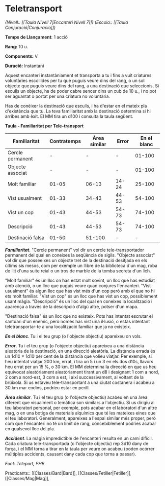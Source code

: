 # Teletransport

*(Nivell:: [[Taula Nivell 7|Encanteri Nivell 7]]) (Escola:: [[Taula Conjuració|Conjuració]])*

**Temps de Llançament:** 1 acció

**Rang:** 10 u.

**Components:** V

**Duració:** Instantani

Aquest encanteri instantàniament et transporta a tu i fins a vuit criatures voluntàries escollides per tu que puguis veure dins del rang, o un sol objecte que puguis veure dins del rang, a una destinació que seleccionis. Si esculls un objecte, ha de poder cabre sencer dins un cub de 10 u., i no pot ser aguantat o portat per una criatura no voluntària.

Has de conèixer la destinació que esculls, i ha d'estar en el mateix pla d'existència que tu. La teva familiaritat amb la destinació determina si hi arribes amb èxit. El MM tira un d100 i consulta la taula següent.

**Taula - Familiaritat per Tele-transport**

| Familiaritat | Contratemps | Àrea similar | Error | En el blanc |
| ---- | ---- | ---- | ---- | ---- |
| Cercle permanent | - | - | - | 01-100 |
| Objecte associat | - | - | - | 01-100 |
| Molt familiar | 01-05 | 06-13 | 14-24 | 25-100 |
| Vist usualment | 01-33 | 34-43 | 44-53 | 54-100 |
| Vist un cop | 01-43 | 44-53 | 54-73 | 74-100 |
| Descripció | 01-43 | 44-53 | 54-73 | 74-100 |
| Destinació falsa | 01-50 | 51-100 | - | - |

***Familiaritat***. "Cercle permanent" vol dir un cercle tele-transportador permanent del qual en coneixes la seqüència de sigils. "Objecte associat" vol dir que posseeixes un objecte tret de la destinació desitjada en els últims sis mesos, com per exemple un llibre de la biblioteca d'un mag, roba de llit d'una suite reial o un tros de marble de la tomba secreta d'un lich.

"Molt familiar" és un lloc on has estat molt sovint, un lloc que has estudiat amb atenció, o un lloc que puguis veure quan conjures l'encanteri. "Vist usualment" és algun lloc que has vist més d'un cop però amb el que no hi ets molt familiar. "Vist un cop" és un lloc que has vist un cop, possiblement usant màgia. "Descripció" és un lloc del qual en coneixes la localització i aparença a través de la  descripció d'algú altre, potser d'un mapa.

"Destinació falsa" és un lloc que no existeix. Pots has intentat escrutar el santuari d'un enemic, però només has vist una il·lusió, o estàs intentant teletransportar-te a una localització familiar que ja no existeix.

***En el blanc***. Tu i el teu grup (o l'objecte objectiu) apareixeu on vols.

***Error***. Tu i el teu grup (o l'objecte objectiu) apareixeu a una distància aleatòria de la destinació, en una direcció aleatòria. La distància errada és un 1d10 × 1d10 per cent de la distància que volíeu viatjar. Per exemple, si heu intentat viatjar 200 km, errat, i tira un 5 i un 3 en els dos d10s, llavors heu errat per un 15 %, o 30 km. El MM determina la direcció en que us heu equivocat aleatòriament aleatòriament tirant un d8 i designant 1 com a nord, 2 com a nord-est, 3 com a est, i així successivament, al voltant de la brúixola. Si us estàveu tele-transportant a una ciutat costanera i acabeu a 30 km mar endins, podríeu estar en perill.

***Àrea similar***. Tu i el teu grup (o l'objecte objectiu) acabeu en una àrea diferent que visualment o temàtica son similars a l'objectiu. Si us dirigiu al teu laboratori personal, per exemple, pots acabar en el laboratori d'un altre mag, o en una botiga de materials alquímics que té les mateixes eines que el teu laboratori. Generalment, apareixes a l'espai similar més proper, però com que l'encanteri no té un límit de rang, concebiblement podries acabar en qualsevol lloc del pla.

***Accident***. La màgia impredictible de l'encanteri resulta en un camí difícil. Cada criatura tele-transportada (o l'objecte objectiu) rep 3d10 dany de força, i el MM torna a tirar en la taula per veure on acabeu (poden ocórrer múltiples accidents, causant dany cada cop que torna a passar).


*Font: Teleport, PHB*



Practicants:: [[Classes/Bard|Bard]], [[Classes/Fetiller|Fetiller]],[[Classes/Mag|Mag]],